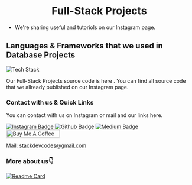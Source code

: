 <h1 align="center">Full-Stack Projects</h1>

- We're sharing useful and tutoriols on our Instagram page.



## Languages & Frameworks that we used in Database Projects

<p align="left"><img src="https://skillicons.dev/icons?i=html,css,javascript,tailwind,react,nextjs,threejs,express,nodejs,mongodb" alt="Tech Stack" /> </p>

Our Full-Stack Projects source code is here . 
You can find all source code that we allready published on our Instagram page.

### Contact with us & Quick Links
You can contact with us on Instagram or mail and our links here.

[![Instagram Badge](https://img.shields.io/badge/-Instagram-C13584?style=flat-quare&labelColor=C13584&logo=instagram&logoColor=white&link=link)](https://www.instagram.com/stack.codes) 
[![Github Badge](https://img.shields.io/badge/-Github-000?style=quare&labelColor=000&logo=Github&logoColor=blue&link=link)](https://github.com/stackcodeacademy)
[![Medium Badge](https://img.shields.io/badge/-Medium-757575?style=flat-quare&labelColor=757575&logo=Medium&logoColor=white&link=link)](https://stackcode.medium.com)
<a href="https://www.buymeacoffee.com/stackcodes" target="_blank"><img src="https://www.buymeacoffee.com/assets/img/custom_images/orange_img.png" alt="Buy Me A Coffee" style="height: 20px !important;width: 145px !important;box-shadow: 0px 3px 2px 0px rgba(190, 190, 190, 0.5) !important;-webkit-box-shadow: 0px 3px 2px 0px rgba(190, 190, 190, 0.5) !important;" ></a>

Mail: stackdevcodes@gmail.com


### More about us👇

[![Readme Card](https://github-readme-stats.vercel.app/api/pin/?username=stackcodeacademy&repo=stackcodeacademy&show_owner)](https://github.com/stackcodeacademy/stackcodeacademy)
